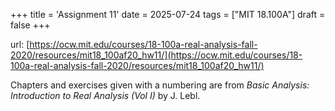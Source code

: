 +++
title = 'Assignment 11'
date = 2025-07-24
tags = ["MIT 18.100A"]
draft = false
+++

url: [https://ocw.mit.edu/courses/18-100a-real-analysis-fall-2020/resources/mit18_100af20_hw11/](https://ocw.mit.edu/courses/18-100a-real-analysis-fall-2020/resources/mit18_100af20_hw11/)

Chapters and exercises given with a numbering are from *Basic Analysis: Introduction to
Real Analysis (Vol I)* by J. Lebl.


